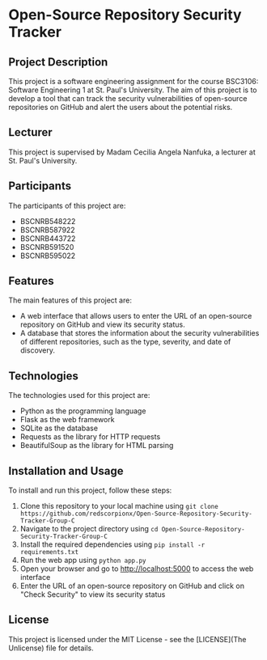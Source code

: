 # Open-Source Repository Security Tracker

## Project Description

This project is a software engineering assignment for the course BSC3106: Software Engineering 1 at St. Paul's University. The aim of this project is to develop a tool that can track the security vulnerabilities of open-source repositories on GitHub and alert the users about the potential risks.

## Lecturer

This project is supervised by Madam Cecilia Angela Nanfuka, a lecturer at St. Paul's University.

## Participants

The participants of this project are:

- BSCNRB548222
- BSCNRB587922
- BSCNRB443722
- BSCNRB591520
- BSCNRB595022

## Features

The main features of this project are:

- A web interface that allows users to enter the URL of an open-source repository on GitHub and view its security status.
- A database that stores the information about the security vulnerabilities of different repositories, such as the type, severity, and date of discovery.

## Technologies

The technologies used for this project are:

- Python as the programming language
- Flask as the web framework
- SQLite as the database
- Requests as the library for HTTP requests
- BeautifulSoup as the library for HTML parsing

## Installation and Usage

To install and run this project, follow these steps:

1. Clone this repository to your local machine using `git clone https://github.com/redscorpionx/Open-Source-Repository-Security-Tracker-Group-C`
2. Navigate to the project directory using `cd Open-Source-Repository-Security-Tracker-Group-C`
3. Install the required dependencies using `pip install -r requirements.txt`
4. Run the web app using `python app.py`
5. Open your browser and go to [http://localhost:5000](http://localhost:5000) to access the web interface
6. Enter the URL of an open-source repository on GitHub and click on "Check Security" to view its security status

## License

This project is licensed under the MIT License - see the [LICENSE](The Unlicense) file for details.
